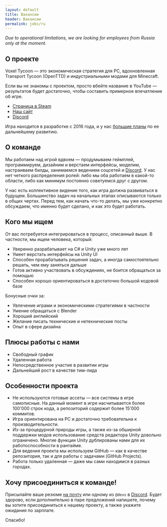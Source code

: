```yaml
---
layout: default
title: Вакансии
header: Вакансии
permalink: jobs/ru
---
```


*Due to operational limitations, we are looking for employees from Russia only at the moment.*

## О проекте

Voxel Tycoon — это экономическая стратегия для PC, вдохновленная Transport Tycoon (OpenTTD) и индустриальными модами для Minecraft.

Если вы не знакомы с проектом, просто вбейте название в YouTube — результатов будет достаточно, чтобы составить примерное впечатление об игре.

* [Страница в Steam](https://store.steampowered.com/app/732050/Voxel_Tycoon/)
* [Наш сайт](https://voxeltycoon.xyz)
* [Discord](https://discord.gg/voxeltycoon)

Игра находится в разработке с 2016 года, и у нас [большие планы](/roadmap) по ее дальнейшему развитию.

## О команде

Мы работаем над игрой вдвоем — продумываем геймплей, программируем, дизайним и верстаем интерфейсы, моделим, настраиваем билды, занимаемся ведением соцсетей и [Discord](https://discord.gg/voxeltycoon). У нас нет четкого распределения ролей: либо мы оба работаем в какой-то области, либо как минимум постоянно советуемся друг с другом.

У нас есть коллективное видение того, как игра должна развиваться в будущем. Большинство задач на начальных этапах описываются только в общих чертах. Перед тем, как начать что-то делать, мы уже конкретно обсуждаем, что именно будет сделано, и как это будет работать.

## Кого мы ищем

От вас потребуется интегрироваться в процесс, описанный выше. В частности, мы ищем человека, который:

* Уверенно разрабатывает на C# и Unity уже много лет
* Умеет верстать интерфейсы на Unity UI
* Способен прорабатывать решения задач, а иногда самостоятельно решать, чем ему заняться дальше
* Готов активно участвовать в обсуждениях, не боится обращаться за помощью
* Способен хорошо ориентироваться в достаточно большой кодовой базе

Бонусные очки за:

* Увлечение играми и экономическими стратегиями в частности
* Умение обращаться с Blender
* Хороший английский
* Желание писать технические и нетехнические посты
* Опыт в сфере дизайна

## Плюсы работы с нами

* Свободный график
* Удаленная работа
* Непосредственное участие в развитии игры
* Дальнейший рост в качестве тим-лида

## Особенности проекта

* Не используются готовые ассеты — все системы в игре самописные. На данный момент в игре насчитывается более 100'000 строк кода, а репозиторий содержит более 15'000 коммитов.
* Игра ориентирована на PC и достаточно требовательна к производительности.
* Из-за процедурной природы игры, а также из-за обширной поддержки модов использование средств редактора Unity довольно ограничено. Многие функции Unity дублированы нами для их работоспособности в рантайме.
* Для ведения проекта мы используем GitHub  — как в качестве репозитория, так и для работы с задачами (GitHub Projects).
* Работа только удаленная — даже мы сами находимся в разных городах.

## Хочу присоединиться к команде!

Присылайте ваше резюме [на почту](mailto:dev@voxeltycoon.xyz) или одному из `@devs` в [Discord](https://discord.gg/voxeltycoon). Будет здорово, если дополнительно в паре предложений напишете, почему вы хотите присоединиться к нашему проекту, а также укажите ожидания по зарплате.

Спасибо!